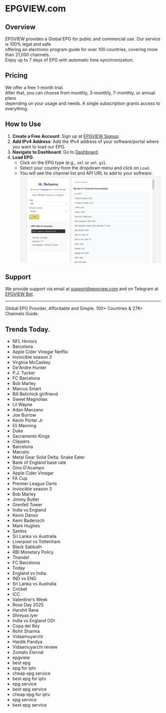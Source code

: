 # EPGVIEW.com



## Overview
EPGVIEW provides a Global EPG for public and commercial use. Our service is 100% legal and safe\
offering an electronic program guide for over 100 countries, covering more than 21,000 channels.\
Enjoy up to 7 days of EPG with automatic time synchronization.

## Pricing
We offer a free 1-month trial. \
After that, you can choose from monthly, 3-monthly, 7-monthly, or annual plans \
depending on your usage and needs. A single subscription grants access to everything.

## How to Use
1. **Create a Free Account**: Sign up at [EPGVIEW Signup](https://epgview.com/signup.php).
2. **Add IPv4 Address**: Add the IPv4 address of your software/portal where you want to load our EPG.
3. **Navigate to Dashboard**: Go to [Dashboard](https://epgview.com/dashboard.php).
4. **Load EPG**:
   - Click on the EPG type (e.g., `xml` or `xml.gz`).
   - Select your country from the dropdown menu and click on `Load`.
   - You will see the channel list and API URL to add to your software.
![EPGVIEW](img/dashboard.png)
## Support
We provide support via email at [support@epgview.com](mailto:support@epgview.com) and on Telegram at [EPGVIEW Bot](https://t.me/epgview_bot).

---

Global EPG Provider, Affordable and Simple. 100+ Countries & 27K+ Channels Guide.

## Trends Today.

- NFL Honors
- Barcelona
- Apple Cider Vinegar Netflix
- Invincible season 3
- Virginia McCaskey
- De'Andre Hunter
- P.J. Tucker
- FC Barcelona
- Bob Marley
- Marcus Smart
- Bill Belichick girlfriend
- Sweet Magnolias
- Lil Wayne
- Adan Manzano
- Joe Burrow
- Kevin Porter Jr
- Eli Manning
- Duke
- Sacramento Kings
- Clippers
- Barcelona
- Marcelo
- Metal Gear Solid Delta: Snake Eater
- Bank of England base rate
- Gino D'Acampo
- Apple Cider Vinegar
- FA Cup
- Premier League Darts
- Invincible season 3
- Bob Marley
- Jimmy Butler
- Grenfell Tower
- India vs England
- Kevin Danso
- Kemi Badenoch
- Mark Hughes
- Santos
- Sri Lanka vs Australia
- Liverpool vs Tottenham
- Black Sabbath
- RBI Monetary Policy
- Thandel
- FC Barcelona
- Today
- England vs India
- IND vs ENG
- Sri Lanka vs Australia
- Cricket
- ICC
- Valentine's Week
- Rose Day 2025
- Harshit Rana
- Shreyas Iyer
- India vs England ODI
- Copa del Rey
- Rohit Sharma
- Vidaamuyarchi
- Hardik Pandya
- Vidaamuyarchi review
- Zomato Eternal
- epgview
- best epg
- epg for iptv
- cheap epg service
- best epg for iptv
- epg service
- best epg service
- cheap epg for iptv
- epg service
- best epg service
